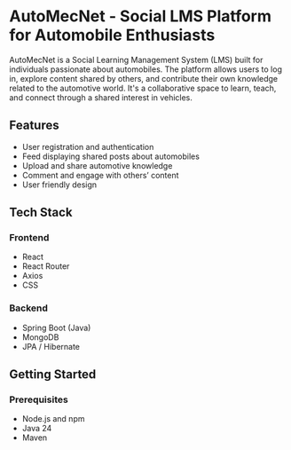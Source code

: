 # AutoMecNet - Social LMS Platform for Automobile Enthusiasts

AutoMecNet is a Social Learning Management System (LMS) built for individuals passionate about automobiles. The platform allows users to log in, explore content shared by others, and contribute their own knowledge related to the automotive world. It's a collaborative space to learn, teach, and connect through a shared interest in vehicles.

## Features

- User registration and authentication
- Feed displaying shared posts about automobiles
- Upload and share automotive knowledge
- Comment and engage with others’ content
- User friendly design

## Tech Stack

### Frontend

- React
- React Router
- Axios
- CSS 

### Backend

- Spring Boot (Java)
- MongoDB
- JPA / Hibernate

## Getting Started

### Prerequisites

- Node.js and npm
- Java 24
- Maven 


